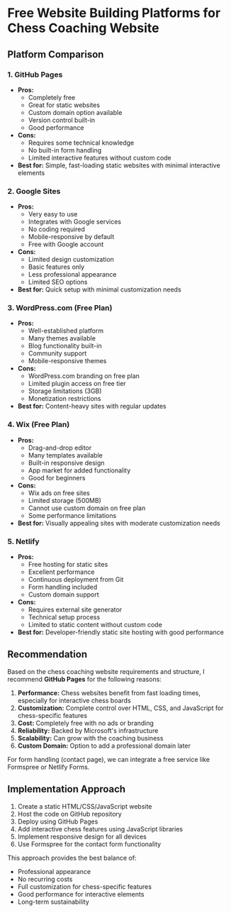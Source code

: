# Free Website Building Platforms for Chess Coaching Website

## Platform Comparison

### 1. GitHub Pages
- **Pros:**
  - Completely free
  - Great for static websites
  - Custom domain option available
  - Version control built-in
  - Good performance
- **Cons:**
  - Requires some technical knowledge
  - No built-in form handling
  - Limited interactive features without custom code
- **Best for:** Simple, fast-loading static websites with minimal interactive elements

### 2. Google Sites
- **Pros:**
  - Very easy to use
  - Integrates with Google services
  - No coding required
  - Mobile-responsive by default
  - Free with Google account
- **Cons:**
  - Limited design customization
  - Basic features only
  - Less professional appearance
  - Limited SEO options
- **Best for:** Quick setup with minimal customization needs

### 3. WordPress.com (Free Plan)
- **Pros:**
  - Well-established platform
  - Many themes available
  - Blog functionality built-in
  - Community support
  - Mobile-responsive themes
- **Cons:**
  - WordPress.com branding on free plan
  - Limited plugin access on free tier
  - Storage limitations (3GB)
  - Monetization restrictions
- **Best for:** Content-heavy sites with regular updates

### 4. Wix (Free Plan)
- **Pros:**
  - Drag-and-drop editor
  - Many templates available
  - Built-in responsive design
  - App market for added functionality
  - Good for beginners
- **Cons:**
  - Wix ads on free sites
  - Limited storage (500MB)
  - Cannot use custom domain on free plan
  - Some performance limitations
- **Best for:** Visually appealing sites with moderate customization needs

### 5. Netlify
- **Pros:**
  - Free hosting for static sites
  - Excellent performance
  - Continuous deployment from Git
  - Form handling included
  - Custom domain support
- **Cons:**
  - Requires external site generator
  - Technical setup process
  - Limited to static content without custom code
- **Best for:** Developer-friendly static site hosting with good performance

## Recommendation

Based on the chess coaching website requirements and structure, I recommend **GitHub Pages** for the following reasons:

1. **Performance:** Chess websites benefit from fast loading times, especially for interactive chess boards
2. **Customization:** Complete control over HTML, CSS, and JavaScript for chess-specific features
3. **Cost:** Completely free with no ads or branding
4. **Reliability:** Backed by Microsoft's infrastructure
5. **Scalability:** Can grow with the coaching business
6. **Custom Domain:** Option to add a professional domain later

For form handling (contact page), we can integrate a free service like Formspree or Netlify Forms.

## Implementation Approach

1. Create a static HTML/CSS/JavaScript website
2. Host the code on GitHub repository
3. Deploy using GitHub Pages
4. Add interactive chess features using JavaScript libraries
5. Implement responsive design for all devices
6. Use Formspree for the contact form functionality

This approach provides the best balance of:
- Professional appearance
- No recurring costs
- Full customization for chess-specific features
- Good performance for interactive elements
- Long-term sustainability
